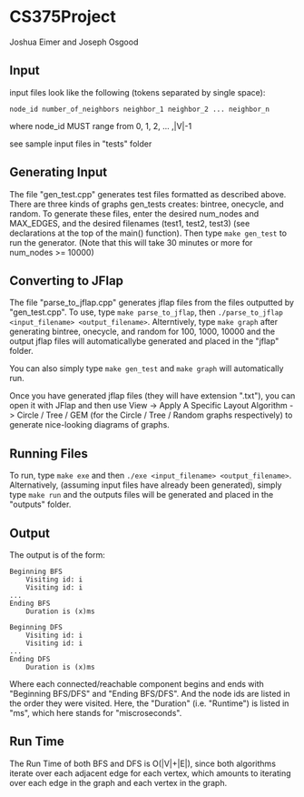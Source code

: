 # CS375Project

Joshua Eimer and Joseph Osgood

## Input  
input files look like the following (tokens separated by single space):  
```
node_id number_of_neighbors neighbor_1 neighbor_2 ... neighbor_n
```

where node_id MUST range from 0, 1, 2, ... ,|V|-1  

see sample input files in "tests" folder  

## Generating Input  

The file "gen_test.cpp" generates test files formatted as described above. 
There are three kinds of graphs gen_tests creates: bintree, onecycle, and random. 
To generate these files, enter the desired num_nodes and MAX_EDGES, and the desired filenames (test1, test2, test3) (see declarations at the top of the main() function). 
Then type `make gen_test` to run the generator. 
(Note that this will take 30 minutes or more for num_nodes >= 10000)  

## Converting to JFlap  

The file "parse_to_jflap.cpp" generates jflap files from the files outputted by "gen_test.cpp". 
To use, type `make parse_to_jflap`, then `./parse_to_jflap <input_filename> <output_filename>`. 
Alterntively, type `make graph` after generating bintree, onecycle, and random for 100, 1000, 10000 and the output jflap files will automaticallybe generated and placed in the "jflap" folder.  

You can also simply type `make gen_test` and `make graph` will automatically run.  

Once you have generated jflap files (they will have extension ".txt"), you can open it with JFlap and then use View -> Apply A Specific Layout Algorithm -> Circle / Tree / GEM (for the Circle / Tree / Random graphs respectively) to generate nice-looking diagrams of graphs.

## Running Files  

To run, type `make exe` and then `./exe <input_filename> <output_filename>`. 
Alternatively, (assuming input files have already been generated), simply type `make run` and the outputs files will be generated and placed in the "outputs" folder. 

## Output 
The output is of the form: 
```
Beginning BFS
	Visiting id: i
	Visiting id: i
...
Ending BFS
	Duration is (x)ms  

Beginning DFS
	Visiting id: i
	Visiting id: i
...
Ending DFS
	Duration is (x)ms
```
Where each connected/reachable component begins and ends with "Beginning BFS/DFS" and "Ending BFS/DFS". 
And the node ids are listed in the order they were visited.
Here, the "Duration" (i.e. "Runtime") is listed in "ms", which here stands for "miscroseconds". 

## Run Time  
The Run Time of both BFS and DFS is O(|V|+|E|), since both algorithms iterate over each adjacent edge for each vertex, which amounts to iterating over each edge in the graph and each vertex in the graph.
